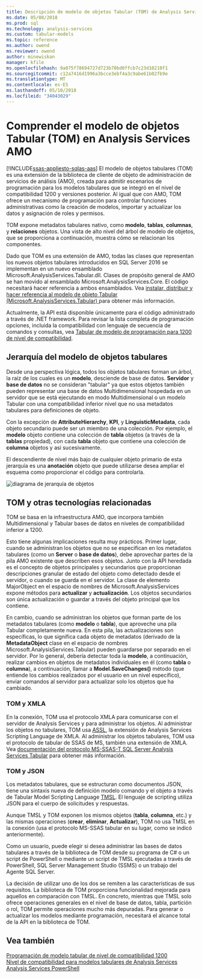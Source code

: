 ```yaml
---
title: Descripción de modelo de objetos Tabular (TOM) de Analysis Services AMO | Documentos de Microsoft
ms.date: 05/08/2018
ms.prod: sql
ms.technology: analysis-services
ms.custom: tabular-models
ms.topic: reference
ms.author: owend
ms.reviewer: owend
author: minewiskan
manager: kfile
ms.openlocfilehash: 9a075f78694727d723b70bd0ffcb7c23d10210f1
ms.sourcegitcommit: c12a7416d1996a3bcce3ebf4a3c9abe61b02fb9e
ms.translationtype: MT
ms.contentlocale: es-ES
ms.lasthandoff: 05/10/2018
ms.locfileid: "34043029"
---
```

# <a name="understanding-tabular-object-model-tom-in-analysis-services-amo"></a>Comprender el modelo de objetos Tabular (TOM) en Analysis Services AMO
[!INCLUDE[ssas-appliesto-sqlas-aas](../../includes/ssas-appliesto-sqlas-aas.md)]
  El modelo de objetos tabulares (TOM) es una extensión de la biblioteca de cliente de objeto de administración de servicios de análisis (AMO), creada para admitir escenarios de programación para los modelos tabulares que se integró en el nivel de compatibilidad 1200 y versiones posterior. Al igual que con AMO, TOM ofrece un mecanismo de programación para controlar funciones administrativas como la creación de modelos, importar y actualizar los datos y asignación de roles y permisos.  
  
TOM expone metadatos tabulares nativo, como **modelo**, **tablas**, **columnas**, y **relaciones** objetos.  Una vista de alto nivel del árbol de modelo de objetos, que se proporciona a continuación, muestra cómo se relacionan los componentes.  
  
 Dado que TOM es una extensión de AMO, todas las clases que representan los nuevos objetos tabulares introducidos en SQL Server 2016 se implementan en un nuevo ensamblado Microsoft.AnalysisServices.Tabular.dll. Clases de propósito general de AMO se han movido al ensamblado Microsoft.AnalysisServices.Core. El código necesitará hacer referencia a ambos ensamblados.
Vea [instalar, distribuir y hacer referencia al modelo de objeto Tabular &#40;Microsoft.AnalysisServices.Tabular&#41; ](../../analysis-services/tabular-model-programming-compatibility-level-1200/install-distribute-and-reference-the-tabular-object-model.md) para obtener más información.  
  
 Actualmente, la API está disponible únicamente para el código administrado a través de .NET framework. Para revisar la lista completa de programación opciones, incluida la compatibilidad con lenguaje de secuencia de comandos y consultas, vea [Tabular de modelo de programación para 1200 de nivel de compatibilidad](../../analysis-services/tabular-model-programming-compatibility-level-1200/tabular-model-programming-for-compatibility-level-1200.md).  
  
## <a name="tabular-object-model-hierarchy"></a>Jerarquía del modelo de objetos tabulares  
 Desde una perspectiva lógica, todos los objetos tabulares forman un árbol, la raíz de los cuales es un **modelo**, desciende de base de datos. **Servidor** y **base de datos** no se consideran "tabular" ya que estos objetos también pueden representar una base de datos Multidimensional hospedada en un servidor que se está ejecutando en modo Multidimensional o un modelo Tabular con una compatibilidad inferior nivel que no usa metadatos tabulares para definiciones de objeto. 
  
 Con la excepción de **AttributeHierarchy**, **KPI**, y **LinguisticMetadata**, cada objeto secundario puede ser un miembro de una colección. Por ejemplo, el **modelo** objeto contiene una colección de **tabla** objetos (a través de la **tablas** propiedad), con cada **tabla** objeto que contiene una colección de **columna** objetos y así sucesivamente.  
  
 El descendiente de nivel más bajo de cualquier objeto primario de esta jerarquía es una **anotación** objeto que puede utilizarse desea ampliar el esquema como proporcionar el código para controlarla.  
  
 ![diagrama de jerarquía de objetos](../../analysis-services/tabular-model-programming-compatibility-level-1200/media/ssastomobjectmodeldiagram.png "diagrama de jerarquía de objetos")  
  
## <a name="tom-and-other-related-technologies"></a>TOM y otras tecnologías relacionadas

TOM se basa en la infraestructura AMO, que incorpora también Multidimensional y Tabular bases de datos en niveles de compatibilidad inferior a 1200.

Esto tiene algunas implicaciones resulta muy prácticos.
Primer lugar, cuando se administran los objetos que no se especifican en los metadatos tabulares (como un **Server** o **base de datos**), debe aprovechar partes de la pila AMO existente que describen esos objetos. Junto con la API heredada es el concepto de objetos principales y secundarios que proporcionan descripciones granular de estado del objeto como detectado desde el servidor, o cuando se guarda en el servidor. La clase de elemento MajorObject en el espacio de nombres de Microsoft.AnalysisServices expone métodos para **actualizar** y **actualización**. Los objetos secundarios son única actualización o guardar a través del objeto principal que los contiene.

En cambio, cuando se administran los objetos que forman parte de los metadatos tabulares (como **modelo** o **tabla**), que aproveche una pila Tabular completamente nueva. En esta pila, las actualizaciones son específicas, lo que significa cada objeto de metadatos (derivado de la **MetadataObject** clase en el espacio de nombres Microsoft.AnalysisServices.Tabular) pueden guardarse por separado en el servidor. Por lo general, debería detectar toda la **modelo**, a continuación, realizar cambios en objetos de metadatos individuales en él (como **tabla** o **columna**), a continuación, llamar a  **Model.SaveChanges()** método (que entiende los cambios realizados por el usuario en un nivel específico), enviar comandos al servidor para actualizar solo los objetos que ha cambiado.

### <a name="tom-and-xmla"></a>TOM y XMLA

En la conexión, TOM usa el protocolo XMLA para comunicarse con el servidor de Analysis Services y para administrar los objetos. Al administrar los objetos no tabulares, TOM usa [ASSL](../scripting/analysis-services-scripting-language-assl-for-xmla.md), la extensión de Analysis Services Scripting Language de XMLA. Al administrar los objetos tabulares, TOM usa el protocolo de tabular de SSAS de MS, también una extensión de XMLA. Vea [documentación del protocolo MS-SSAS-T SQL Server Analysis Services Tabular](https://msdn.microsoft.com/library/mt719260.aspx) para obtener más información.

### <a name="tom-and-json"></a>TOM y JSON

Los metadatos tabulares, que se estructuran como documentos JSON, tiene una sintaxis nueva de definición modelo comando y el objeto a través de Tabular Model Scripting Language [TMSL](../tabular-model-scripting-language-tmsl-reference.md). El lenguaje de scripting utiliza JSON para el cuerpo de solicitudes y respuestas.

Aunque TMSL y TOM exponen los mismos objetos (**tabla**, **columna**, etc.) y las mismas operaciones (**crear**, **eliminar**,  **Actualizar**), TOM no usa TMSL en la conexión (usa el protocolo MS-SSAS tabular en su lugar, como se indicó anteriormente).

Como un usuario, puede elegir si desea administrar las bases de datos tabulares a través de la biblioteca de TOM desde su programa de C# o un script de PowerShell o mediante un script de TMSL ejecutadas a través de PowerShell, SQL Server Management Studio (SSMS) o un trabajo del Agente SQL Server.

La decisión de utilizar uno de los dos se remiten a las características de sus requisitos. La biblioteca de TOM proporciona funcionalidad mejorada para aquellos en comparación con TMSL. En concreto, mientras que TMSL solo ofrece operaciones generales en el nivel de base de datos, tabla, partición o rol, TOM permite operaciones mucho más depuradas. Para generar o actualizar los modelos mediante programación, necesitará el alcance total de la API en la biblioteca de TOM.
  
## <a name="see-also"></a>Vea también  
 [Programación de modelo tabular de nivel de compatibilidad 1200](../../analysis-services/tabular-model-programming-compatibility-level-1200/tabular-model-programming-for-compatibility-level-1200.md)   
 [Nivel de compatibilidad para modelos tabulares de Analysis Services](../../analysis-services/tabular-models/compatibility-level-for-tabular-models-in-analysis-services.md)  
[Analysis Services PowerShell](../../analysis-services/powershell/analysis-services-powershell-reference.md)
  
